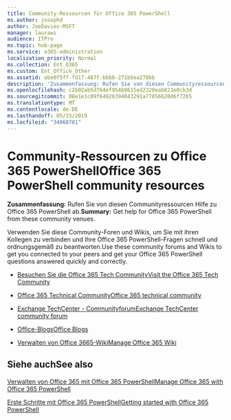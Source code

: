 ```yaml
---
title: Community-Ressourcen für Office 365 PowerShell
ms.author: josephd
author: JoeDavies-MSFT
manager: laurawi
audience: ITPro
ms.topic: hub-page
ms.service: o365-administration
localization_priority: Normal
ms.collection: Ent_O365
ms.custom: Ent_Office_Other
ms.assetid: ebe0f5ff-fd17-487f-bbb6-271b5ea270bb
description: 'Zusammenfassung: Rufen Sie von diesen Communityressourcen Hilfe zu Office 365 PowerShell ab.'
ms.openlocfilehash: c2b02ab5d764ef954b9615ed2320eab821e0cb3d
ms.sourcegitcommit: 08e1e1c09f64926394043291a77856620d6f72b5
ms.translationtype: MT
ms.contentlocale: de-DE
ms.lasthandoff: 05/15/2019
ms.locfileid: "34068781"
---
```

# <a name="office-365-powershell-community-resources"></a><span data-ttu-id="f872b-103">Community-Ressourcen zu Office 365 PowerShell</span><span class="sxs-lookup"><span data-stu-id="f872b-103">Office 365 PowerShell community resources</span></span>

 <span data-ttu-id="f872b-104">**Zusammenfassung:** Rufen Sie von diesen Communityressourcen Hilfe zu Office 365 PowerShell ab.</span><span class="sxs-lookup"><span data-stu-id="f872b-104">**Summary:** Get help for Office 365 PowerShell from these community venues.</span></span>
  
<span data-ttu-id="f872b-105">Verwenden Sie diese Community-Foren und Wikis, um Sie mit ihren Kollegen zu verbinden und Ihre Office 365 PowerShell-Fragen schnell und ordnungsgemäß zu beantworten.</span><span class="sxs-lookup"><span data-stu-id="f872b-105">Use these community forums and Wikis to get you connected to your peers and get your Office 365 PowerShell questions answered quickly and correctly.</span></span> 
  
- [<span data-ttu-id="f872b-106">Besuchen Sie die Office 365 Tech Community</span><span class="sxs-lookup"><span data-stu-id="f872b-106">Visit the Office 365 Tech Community</span></span>](https://techcommunity.microsoft.com/t5/Office-365/ct-p/Office365)
    
- [<span data-ttu-id="f872b-107">Office 365 Technical Community</span><span class="sxs-lookup"><span data-stu-id="f872b-107">Office 365 technical community</span></span>](https://techcommunity.microsoft.com/t5/Office-365/ct-p/Office365)
    
- [<span data-ttu-id="f872b-108">Exchange TechCenter - Communityforum</span><span class="sxs-lookup"><span data-stu-id="f872b-108">Exchange TechCenter community forum</span></span>](https://social.technet.microsoft.com/Forums/exchange/en-US/home?forum=exchangesvrgeneral)
    
- [<span data-ttu-id="f872b-109">Office-Blogs</span><span class="sxs-lookup"><span data-stu-id="f872b-109">Office Blogs</span></span>](https://blogs.office.com/)
    
- [<span data-ttu-id="f872b-110">Verwalten von Office 3665-Wiki</span><span class="sxs-lookup"><span data-stu-id="f872b-110">Manage Office 365 Wiki</span></span>](https://community.office365.com/en-us/w/manage/default.aspx)
    
## <a name="see-also"></a><span data-ttu-id="f872b-111">Siehe auch</span><span class="sxs-lookup"><span data-stu-id="f872b-111">See also</span></span>

#### 

[<span data-ttu-id="f872b-112">Verwalten von Office 365 mit Office 365 PowerShell</span><span class="sxs-lookup"><span data-stu-id="f872b-112">Manage Office 365 with Office 365 PowerShell</span></span>](manage-office-365-with-office-365-powershell.md)
  
[<span data-ttu-id="f872b-113">Erste Schritte mit Office 365 PowerShell</span><span class="sxs-lookup"><span data-stu-id="f872b-113">Getting started with Office 365 PowerShell</span></span>](getting-started-with-office-365-powershell.md)

